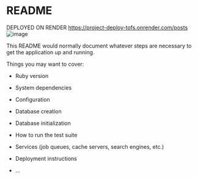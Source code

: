# README
DEPLOYED ON RENDER
https://project-deploy-tofs.onrender.com/posts
![image](https://github.com/aayushsatle22/project_deploy/assets/122026657/82894f56-1b8b-4b7e-a98d-df2dfedf0fbb)



This README would normally document whatever steps are necessary to get the
application up and running.

Things you may want to cover:

* Ruby version

* System dependencies

* Configuration

* Database creation

* Database initialization

* How to run the test suite

* Services (job queues, cache servers, search engines, etc.)

* Deployment instructions

* ...
